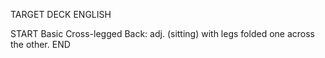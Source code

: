 TARGET DECK
ENGLISH

START
Basic
Cross-legged
Back: adj. (sitting) with legs folded one across the other.
END
